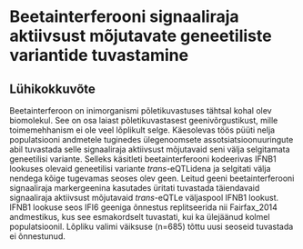 # Beetainterferooni signaaliraja aktiivsust mõjutavate geneetiliste variantide tuvastamine
## Lühikokkuvõte
Beetainterferoon on inimorganismi põletikuvastuses tähtsal kohal olev biomolekul. See on osa laiast põletikuvastasest geenivõrgustikust, mille toimemehhanism ei ole veel lõplikult selge. Käesolevas töös püüti nelja populatsiooni andmetele tuginedes ülegenoomsete assotsiatsioonuuringute abil tuvastada selle signaaliraja aktiivsust mõjutavaid seni välja selgitamata geneetilisi variante. Selleks käsitleti beetainterferooni kodeerivas IFNB1 lookuses olevaid geneetilisi variante *trans*-eQTLidena ja selgitati välja nendega kõige tugevamas seoses olev geen. Leitud geeni beetainterferooni signaaliraja markergeenina kasutades üritati tuvastada täiendavaid signaaliraja aktiivsust mõjutavaid *trans*-eQTLe väljaspool IFNB1 lookust. IFNB1 lookuse seos IFI6 geeniga õnnestus replitseerida nii Fairfax_2014 andmestikus, kus see esmakordselt tuvastati, kui ka ülejäänud kolmel populatsioonil. Lõpliku valimi väiksuse (n=685) tõttu uusi seoseid tuvastada ei õnnestunud.

